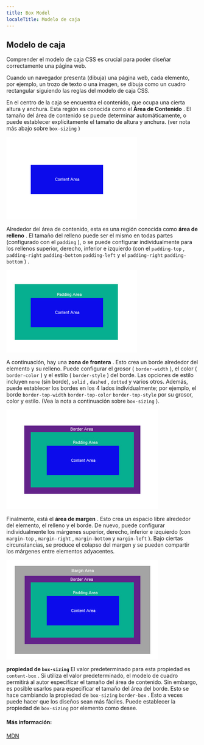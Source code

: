 ```yaml
---
title: Box Model
localeTitle: Modelo de caja
---
```

## Modelo de caja

Comprender el modelo de caja CSS es crucial para poder diseñar correctamente una página web.

Cuando un navegador presenta (dibuja) una página web, cada elemento, por ejemplo, un trozo de texto o una imagen, se dibuja como un cuadro rectangular siguiendo las reglas del modelo de caja CSS.

En el centro de la caja se encuentra el contenido, que ocupa una cierta altura y anchura. Esta región es conocida como el **Área de Contenido** . El tamaño del área de contenido se puede determinar automáticamente, o puede establecer explícitamente el tamaño de altura y anchura. (ver nota más abajo sobre `box-sizing` )

![Imagen del área de contenido](https://raw.githubusercontent.com/johnkennedy9147/Resources/master/CSS%20Box%20Model%20Images/content%20area.jpg)

Alrededor del área de contenido, esta es una región conocida como **área de relleno** . El tamaño del relleno puede ser el mismo en todas partes (configurado con el `padding` ), o se puede configurar individualmente para los rellenos superior, derecho, inferior e izquierdo (con el `padding-top` , `padding-right` `padding-bottom` `padding-left` y el `padding-right` `padding-bottom` ) .

![Imagen del área de relleno](https://raw.githubusercontent.com/johnkennedy9147/Resources/master/CSS%20Box%20Model%20Images/padding%20area.jpg)

A continuación, hay una **zona de frontera** . Esto crea un borde alrededor del elemento y su relleno. Puede configurar el grosor ( `border-width` ), el color ( `border-color` ) y el estilo ( `border-style` ) del borde. Las opciones de estilo incluyen `none` (sin borde), `solid` , `dashed` , `dotted` y varios otros. Además, puede establecer los bordes en los 4 lados individualmente; por ejemplo, el borde `border-top-width` `border-top-color` `border-top-style` por su grosor, color y estilo. (Vea la nota a continuación sobre `box-sizing` ).

![Imagen del área fronteriza](https://raw.githubusercontent.com/johnkennedy9147/Resources/master/CSS%20Box%20Model%20Images/border%20area.jpg)

Finalmente, está el **área de margen** . Esto crea un espacio libre alrededor del elemento, el relleno y el borde. De nuevo, puede configurar individualmente los márgenes superior, derecho, inferior e izquierdo (con `margin-top` , `margin-right` , `margin-bottom` y `margin-left` ). Bajo ciertas circunstancias, se produce el colapso del margen y se pueden compartir los márgenes entre elementos adyacentes.

![Imagen del área de margen](https://raw.githubusercontent.com/johnkennedy9147/Resources/master/CSS%20Box%20Model%20Images/margin%20area2.jpg)

**propiedad de `box-sizing`** El valor predeterminado para esta propiedad es `content-box` . Si utiliza el valor predeterminado, el modelo de cuadro permitirá al autor especificar el tamaño del área de contenido. Sin embargo, es posible usarlos para especificar el tamaño del área del borde. Esto se hace cambiando la propiedad de `box-sizing` `border-box` . Esto a veces puede hacer que los diseños sean más fáciles. Puede establecer la propiedad de `box-sizing` por elemento como desee.

#### Más información:

[MDN](https://developer.mozilla.org/en-US/docs/Learn/CSS/Introduction_to_CSS/Box_model)